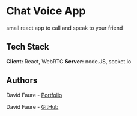 
# Chat Voice App

small react app to call and speak to your friend
    
## Tech Stack

**Client:** React, WebRTC
**Server:** node.JS, socket.io

## Authors

David Faure - [Portfolio](https://davidfaure.io/)

David Faure - [GitHub](https://github.com/davidfaure/)

